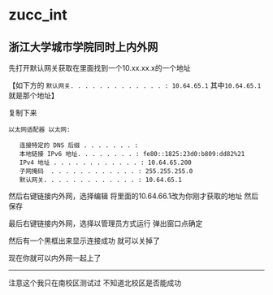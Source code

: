 # zucc_int
浙江大学城市学院同时上内外网
---
先打开默认网关获取在里面找到一个10.xx.xx.x的一个地址

【如下方的 `默认网关. . . . . . . . . . . . . : 10.64.65.1` 其中`10.64.65.1`就是那个地址】

复制下来

```dos
以太网适配器 以太网:

   连接特定的 DNS 后缀 . . . . . . . :
   本地链接 IPv6 地址. . . . . . . . : fe80::1825:23d0:b809:dd82%21
   IPv4 地址 . . . . . . . . . . . . : 10.64.65.200
   子网掩码  . . . . . . . . . . . . : 255.255.255.0
   默认网关. . . . . . . . . . . . . : 10.64.65.1
```

然后右键链接内外网，选择编辑
将里面的10.64.66.1改为你刚才获取的地址
然后保存

最后右键链接内外网，选择以管理员方式运行
弹出窗口点确定

然后有一个黑框出来显示连接成功
就可以关掉了

现在你就可以内外网一起上了

---
注意这个我只在南校区测试过
不知道北校区是否能成功
